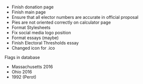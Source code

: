 -   Finish donation page
-   Finish main page
-   Ensure that all elector numbers are accurate in official proposal
-   Pies are not oriented correctly on calculator page
-   Format Stylesheets
-   Fix social media logo position
-   Format essays (maybe)
-   Finish Electoral Thresholds essay
-   Changed icon for .ico

Flags in database

-   Massachusetts 2016
-   Ohio 2016
-   1992 (Perot)

